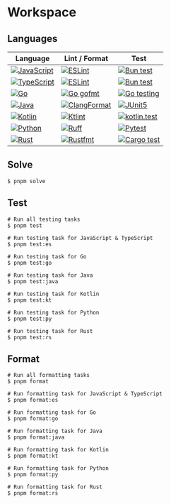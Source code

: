 # Workspace

## Languages

| Language                                                                                                                                                                             | Lint / Format                                                                                                                                                         | Test                                                                                                                                                                      |
| ------------------------------------------------------------------------------------------------------------------------------------------------------------------------------------ | --------------------------------------------------------------------------------------------------------------------------------------------------------------------- | ------------------------------------------------------------------------------------------------------------------------------------------------------------------------- |
| [![JavaScript](https://img.shields.io/badge/%E2%80%8D-JavaScript-F7DF1E?style=flat-square&logo=javascript&logoColor=white)](https://developer.mozilla.org/en-US/docs/Web/javascript) | [![ESLint](https://img.shields.io/badge/%E2%80%8D-ESLint-4B32C3?style=flat-square&logo=eslint&logoColor=white)](https://eslint.org/)                                  | [![Bun test](https://img.shields.io/badge/%E2%80%8D-Bun_test-000000?style=flat-square&logo=bun&logoColor=white)](https://bun.sh/docs/cli/test)                            |
| [![TypeScript](https://img.shields.io/badge/%E2%80%8D-TypeScript-3178C6?style=flat-square&logo=typescript&logoColor=white)](https://www.typescriptlang.org/)                         | [![ESLint](https://img.shields.io/badge/%E2%80%8D-ESLint-4B32C3?style=flat-square&logo=eslint&logoColor=white)](https://eslint.org/)                                  | [![Bun test](https://img.shields.io/badge/%E2%80%8D-Bun_test-000000?style=flat-square&logo=bun&logoColor=white)](https://bun.sh/docs/cli/test)                            |
| [![Go](https://img.shields.io/badge/%E2%80%8B-Go-00ADD8?style=flat-square&logo=go&logoColor=white)](https://go.dev/)                                                                 | [![Go gofmt](https://img.shields.io/badge/%E2%80%8B-Go_gofmt-00ADD8?style=flat-square&logo=go&logoColor=white)](https://pkg.go.dev/cmd/gofmt)                         | [![Go testing](https://img.shields.io/badge/%E2%80%8B-Go_testing-00ADD8?style=flat-square&logo=go&logoColor=white)](https://pkg.go.dev/testing)                           |
| [![Java](https://img.shields.io/badge/J_%E2%80%8B-Java-E11F21?style=flat-square&logoColor=white)](https://www.java.com/)                                                             | [![ClangFormat](https://img.shields.io/badge/%E2%80%8D-ClangFormat-262D3A?style=flat-square&logo=llvm&logoColor=white)](https://clang.llvm.org/docs/ClangFormat.html) | [![JUnit5](https://img.shields.io/badge/%E2%80%8B-JUnit5-25A162?style=flat-square&logo=junit5&logoColor=white)](https://junit.org/junit5/)                                |
| [![Kotlin](https://img.shields.io/badge/%E2%80%8B-Kotlin-7F52FF?style=flat-square&logo=kotlin&logoColor=white)](https://kotlinlang.org/)                                             | [![Ktlint](https://img.shields.io/badge/K_%E2%80%8D-Ktlint-E92063?style=flat-square&logoColor=white)](https://pinterest.github.io/ktlint/)                            | [![kotlin.test](https://img.shields.io/badge/%E2%80%8B-kotlin.test-7F52FF?style=flat-square&logo=kotlin&logoColor=white)](https://kotlinlang.org/api/latest/kotlin.test/) |
| [![Python](https://img.shields.io/badge/%E2%80%8D-Python-3776AB?style=flat-square&logo=python&logoColor=white)](https://www.python.org/)                                             | [![Ruff](https://img.shields.io/badge/%E2%80%8D-Ruff-D7FF64?style=flat-square&logo=ruff&logoColor=white)](https://docs.astral.sh/ruff/)                               | [![Pytest](https://img.shields.io/badge/%E2%80%8D-Pytest-0A9EDC?style=flat-square&logo=pytest&logoColor=white)](https://docs.pytest.org/en/stable/)                       |
| [![Rust](https://img.shields.io/badge/%E2%80%8D-Rust-000000?style=flat-square&logo=rust&logoColor=white)](https://www.rust-lang.org/)                                                | [![Rustfmt](https://img.shields.io/badge/%E2%80%8D-Rustfmt-000000?style=flat-square&logo=rust&logoColor=white)](https://rust-lang.github.io/rustfmt/)                 | [![Cargo test](https://img.shields.io/badge/%E2%80%8D-Cargo_test-000000?style=flat-square&logo=rust&logoColor=white)](https://doc.rust-lang.org/cargo/guide/tests.html)   |

## Solve

```shell
$ pnpm solve
```

## Test

```shell
# Run all testing tasks
$ pnpm test

# Run testing task for JavaScript & TypeScript
$ pnpm test:es

# Run testing task for Go
$ pnpm test:go

# Run testing task for Java
$ pnpm test:java

# Run testing task for Kotlin
$ pnpm test:kt

# Run testing task for Python
$ pnpm test:py

# Run testing task for Rust
$ pnpm test:rs
```

## Format

```shell
# Run all formatting tasks
$ pnpm format

# Run formatting task for JavaScript & TypeScript
$ pnpm format:es

# Run formatting task for Go
$ pnpm format:go

# Run formatting task for Java
$ pnpm format:java

# Run formatting task for Kotlin
$ pnpm format:kt

# Run formatting task for Python
$ pnpm format:py

# Run formatting task for Rust
$ pnpm format:rs
```

